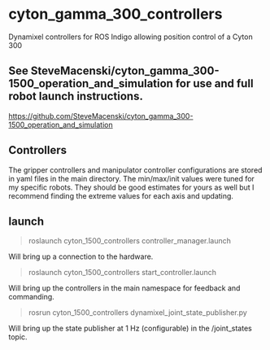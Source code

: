# cyton_gamma_300_controllers
Dynamixel controllers for ROS Indigo allowing position control of a Cyton 300

## See SteveMacenski/cyton_gamma_300-1500_operation_and_simulation for use and full robot launch instructions.
https://github.com/SteveMacenski/cyton_gamma_300-1500_operation_and_simulation

## Controllers 
The gripper controllers and manipulator controller configurations are stored in yaml files in the main directory. The min/max/init values were tuned for my specific robots. They should be good estimates for yours as well but I recommend finding the extreme values for each axis and updating.

## launch 
> roslaunch cyton_1500_controllers controller_manager.launch

Will bring up a connection to the hardware.

> roslaunch cyton_1500_controllers start_controller.launch

Will bring up the controllers in the main namespace for feedback and commanding.

> rosrun cyton_1500_controllers dynamixel_joint_state_publisher.py 

Will bring up the state publisher at 1 Hz (configurable) in the /joint_states topic.


